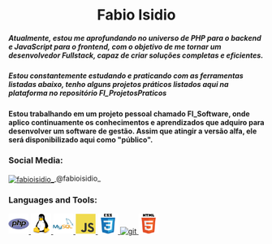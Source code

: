 <h1 align="center">Fabio Isidio</h1>

<h5>Atualmente, estou me aprofundando no universo de PHP para o backend e JavaScript para o frontend, com o objetivo de me tornar um desenvolvedor Fullstack, capaz de criar soluções completas e eficientes.</h5>

<h5>Estou constantemente estudando e praticando com as ferramentas listadas abaixo, tenho alguns projetos práticos listados aqui na plataforma no repositório <strong>FI_ProjetosPraticos</strong></h5>

<h4>Estou trabalhando em um projeto pessoal chamado FI_Software, onde aplico continuamente os conhecimentos e aprendizados que adquiro para desenvolver um software de gestão. Assim que atingir a versão alfa, ele será disponibilizado aqui como "público".</h4>



<h3 align="left">Social Media:</h3>
<p align="left">
  <a href="https://instagram.com/fabioisidio_" target="blank">
    <img align="center" src="https://raw.githubusercontent.com/rahuldkjain/github-profile-readme-generator/master/src/images/icons/Social/instagram.svg" alt="fabioisidio_" height="30" width="40" />
  </a>
  <span>@fabioisidio_</span>
</p>

<h3 align="left">Languages and Tools:</h3>
<p align="left">
  <a href="https://www.php.net" target="_blank" rel="noreferrer">
    <img src="https://raw.githubusercontent.com/devicons/devicon/master/icons/php/php-original.svg" alt="php" width="40" height="40"/>
  </a>
    <a href="https://www.linux.org/" target="_blank" rel="noreferrer">
    <img src="https://raw.githubusercontent.com/devicons/devicon/master/icons/linux/linux-original.svg" alt="linux" width="40" height="40"/>
  </a>
    <a href="https://www.mysql.com/" target="_blank" rel="noreferrer">
    <img src="https://raw.githubusercontent.com/devicons/devicon/master/icons/mysql/mysql-original-wordmark.svg" alt="mysql" width="40" height="40"/>
  </a>
  <a href="https://developer.mozilla.org/en-US/docs/Web/JavaScript" target="_blank" rel="noreferrer">
    <img src="https://raw.githubusercontent.com/devicons/devicon/master/icons/javascript/javascript-original.svg" alt="javascript" width="40" height="40"/>
  </a>
  <a href="https://www.w3schools.com/css/" target="_blank" rel="noreferrer">
    <img src="https://raw.githubusercontent.com/devicons/devicon/master/icons/css3/css3-original-wordmark.svg" alt="css3" width="40" height="40"/>
  </a>
  <a href="https://git-scm.com/" target="_blank" rel="noreferrer">
    <img src="https://www.vectorlogo.zone/logos/git-scm/git-scm-icon.svg" alt="git" width="40" height="40"/>
  </a>
  <a href="https://www.w3.org/html/" target="_blank" rel="noreferrer">
    <img src="https://raw.githubusercontent.com/devicons/devicon/master/icons/html5/html5-original-wordmark.svg" alt="html5" width="40" height="40"/>
  </a>




</p>
